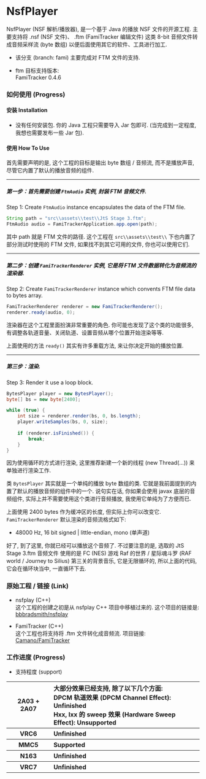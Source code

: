 # NsfPlayer

NsfPlayer (NSF 解析/播放器), 是一个基于 Java 的播放 NSF 文件的开源工程.
主要支持将 .nsf (NSF 文件)、 .ftm (FamiTracker 编辑文件) 这类 8-bit 音频文件转成音频采样流 (byte 数组)
以便后面使用其它的软件、工具进行加工.
	
*	该分支 (branch: fami) 主要完成对 FTM 文件的支持.

*	ftm 目标支持版本:
	<br>FamiTracker 0.4.6

### 如何使用 (Progress)

#### 安装 Installation

*	没有任何安装包. 你的 Java 工程只需要导入 Jar 包即可.
	(当完成到一定程度, 我想也需要发布一些 Jar 包).
	
#### 使用 How To Use

首先需要声明的是, 这个工程的目标是输出 byte 数组 / 音频流, 而不是播放声音, 尽管它内置了默认的播放音频的组件.

---

##### 第一步：首先需要创建 ``FtmAudio`` 实例, 封装 FTM 音频文件.

Step 1: Create ``FtmAudio`` instance encapsulates the data of the FTM file.

``` Java
String path = "src\\assets\\test\\JtS Stage 3.ftm";
FtmAudio audio = FamiTrackerApplication.app.open(path);
```

其中 path 就是 FTM 文件的路径. 这个工程在 ``src\\assets\\test\\`` 下也内置了部分测试时使用的 FTM 文件,
如果找不到其它可用的文件, 你也可以使用它们.

---

##### 第二步：创建 ``FamiTrackerRenderer`` 实例, 它是将 FTM 文件数据转化为音频流的渲染器.

Step 2: Create ``FamiTrackerRenderer`` instance which convents FTM file data to bytes array.

``` Java
FamiTrackerRenderer renderer = new FamiTrackerRenderer();
renderer.ready(audio, 0);
```

渲染器在这个工程里面扮演非常重要的角色. 你可能也发现了这个类的功能很多,
有调整各轨道音量、关闭轨道、设置音频从哪个位置开始渲染等等.

上面使用的方法 ``ready()`` 其实有许多重载方法, 来让你决定开始的播放位置.

---

##### 第三步：渲染.

Step 3: Render it use a loop block.

``` Java
BytesPlayer player = new BytesPlayer();
byte[] bs = new byte[2400];

while (true) {
	int size = renderer.render(bs, 0, bs.length);
	player.writeSamples(bs, 0, size);
	
	if (renderer.isFinished()) {
		break;
	}
}
```

因为使用循环的方式进行渲染, 这里推荐新建一个新的线程 (new Thread(...)) 来单独进行渲染工作.

类 ``BytesPlayer`` 其实就是一个单纯的播放 byte 数组的类. 它就是我前面提到的内置了默认的播放音频的组件中的一个.
说句实在话, 你如果会使用 javax 底层的音频组件, 实际上并不需要使用这个类进行音频播放, 我使用它单纯为了方便而已.

上面使用 2400 bytes 作为缓冲区的长度, 但实际上你可以改变它. ``FamiTrackerRenderer`` 默认渲染的音频流格式如下:

*	48000 Hz, 16 bit signed | little-endian, mono (单声道)

好了, 到了这里, 你就已经可以播放这个音频了. 不过要注意的是, 选取的 JtS Stage 3.ftm 音频文件
使用的是 FC (NES) 游戏 Raf 的世界 / 星际魂斗罗 (RAF world / Journey to Silius) 第三关的背景音乐,
它是无限循环的, 所以上面的代码, 它会在循环块当中, 一直循环下去.

### 原始工程 / 链接 (Link)

*	nsfplay (C++)
	<br>这个工程的创建之初是从 nsfplay C++ 项目中移植过来的. 这个项目的链接是:
	<br>[bbbradsmith/nsfplay](https://github.com/bbbradsmith/nsfplay)

*	FamiTracker (C++)
	<br>这个工程也将支持将 .ftm 文件转化成音频流. 项目链接:
	<br>[Camano/FamiTracker](https://github.com/Camano/FamiTracker)

### 工作进度 (Progress)

*	支持程度 (support)

<table>
	<tr>
		<th width=10%>2A03 + 2A07</th>
		<th width=40% align="left">
			大部分效果已经支持, 除了以下几个方面:
			<br>DPCM 轨道效果 (DPCM Channel Effect): Unfinished
			<br>Hxx, Ixx 的 sweep 效果 (Hardware Sweep Effect): Unsupported
		</th>
	</tr>
	<tr>
		<th width=10%>VRC6</th>
		<th width=40% align="left">
			Unfinished
		</th>
	</tr>
	<tr>
		<th width=10%>MMC5</th>
		<th width=40% align="left">
			Supported
		</th>
	</tr>
	<tr>
		<th width=10%>N163</th>
		<th width=40% align="left">
			Unfinished
		</th>
	</tr>
	<tr>
		<th width=10%>VRC7</th>
		<th width=40% align="left">
			Unfinished
		</th>
	</tr>
</table>
